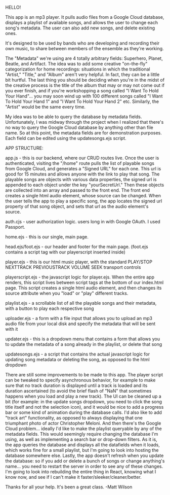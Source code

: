 HELLO!

This app is an mp3 player. It pulls audio files from a Google Cloud database, displays a playlist of available songs, and allows the user to change each song's metadata. The user can also add new songs, and delete existing ones. 

It's designed to be used by bands who are developing and recording their own music, to share between members of the ensemble as they're working.

The "Metadata" we're using are 4 totally arbitrary fields: Superhero, Planet, Beatle, and Artifact. The idea was to add some creative "on-the-fly" categorization for home recordings: situations in which the traditional "Artist," "Title," and "Album" aren't very helpful. In fact, they can be a little bit hurtful. The last thing you should be deciding when you're in the midst of the creative process is the title of the album that may or may not come out if you ever finish, and if you're workshopping a song called "I Want To Hold Your Hand"... you may soon wind up with 100 different songs called "I Want To Hold Your Hand 1" and "I Want To Hold Your Hand 2" etc. Similarly, the "Artist" would be the same every time. 


My idea was to be able to query the database by metadata fields. Unfortunately, I was midway through the project when I realized that there's no way to query the Google Cloud database by anything other than file name. So at this point, the metadata fields are for demonstration purposes. Each field can be edited using the updatesongs.ejs script. 



APP STRUCTURE: 

app.js - this is our backend, where our CRUD routes live. Once the user is authenticated, visiting the "/home" route pulls the list of playable songs from Google Cloud, and generates a "Signed URL" for each one. This url is good for 15 minutes and allows anyone with the link to play that song. The playable songs are objects with various data properties, the signed url is appended to each object under the key "yourSecretUrl." Then these objects are collected into an array and passed to the front end. The front end creates a single html audio element, whose source can be changed. When the user tells the app to play a specific song, the app locates the signed url property of that song object, and sets that url as the audio element's source. 

auth.cjs - user authorization logic. users long in with Google OAuth. I used Passport. 

home.ejs - this is our single, main page. 

head.ejs/foot.ejs - our header and footer for the main page. (foot.ejs contains a script tag with our playerscript inserted inside)

player.ejs - this is our html music player, with the standard PLAY/STOP NEXTTRACK PREVIOUSTRACK VOLUME SEEK transport controls

playerscript.ejs - the javascript logic for player.ejs. When the entire app renders, this script lives between script tags at the bottom of our index.html page. This script creates a single html audio element, and then changes its source attribute when you "load" or "play" different tracks. 

playlist.ejs - a scrollable list of all the playable songs and their metadata, with a button to play each respective song

uploader.ejs - a form with a file input that allows you to upload an mp3 audio file from your local disk and specify the metadata that will be sent with it

updater.ejs - this is a dropdown menu that contains a form that allows you to update the metadata of a song already in the playlist, or delete that song

updatesongs.ejs - a script that contains the actual javascript logic for updating song metadata or deleting the song, as opposed to the html dropdown 


There are still some improvements to be made to this app. The player script can be tweaked to specify asynchronous behavior, for example to make sure that no track duration is displayed until a track is loaded and its duration ascertained (to avoid the brief flash of "NaN" that sometimes happens when you load and play a new track). The UI can be cleaned up a bit (for example: in the update songs dropdown, you need to click the song title itself and not the selection icon), and it would be nice to add a progress bar or some kind of animation during the database calls. I'd also like to add "track art" functionality, as opposed to always displaying that one triumphant photo of actor Christopher Meloni. And then there's the Google Cloud problem... ideally I'd like to make the playlist queryable by any of the metadata fields. This would seemingly require changing the database I'm using, as well as implementing a search bar or drop-down filters. As it is, the app queries the database and displays all the datafields when it loads, which works fine for a small playlist, but I'm going to look into hosting the database somewhere else. Lastly, the app doesn't refresh when you update the database: so if you add or delete a bunch of songs or change anything's name... you need to restart the server in order to see any of these changes. I'm going to look into rebuilding the entire thing in React, knowing what I know now, and see if I can't make it faster/sleeker/cleaner/better. 


Thanks for all your help. It's been a great class. 
-Matt Wilson


